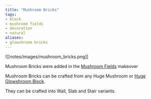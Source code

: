 ```yaml
---
title: "Mushroom Bricks"
tags:
- block
- mushroom fields
- decoration
- natural
aliases:
- glowshroom bricks
---
```


![[notes/images/mushroom_bricks.png]]

Mushroom Bricks were added in the [Mushroom Fields](notes/makeover/mushroom_fields) makeover

Mushroom Bricks can be crafted from any Huge Mushroom or [Huge Glowshroom Block](notes/block/huge_glowshroom_blocks).  

They can be crafted into Wall, Slab and Stair variants. 


